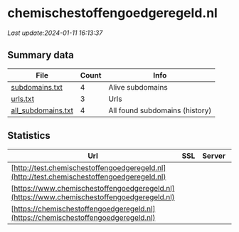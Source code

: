 # chemischestoffengoedgeregeld.nl
*Last update:2024-01-11 16:13:37*
## Summary data
| File       | Count | Info |
|------------|-------|------|
|[subdomains.txt](/data/chemischestoffengoedgeregeld/subdomains.txt)|4|Alive subdomains|
|[urls.txt](/data/chemischestoffengoedgeregeld/urls.txt)|3|Urls|
|[all_subdomains.txt](/data/chemischestoffengoedgeregeld/all_subdomains.txt)|4|All found subdomains (history)|
## Statistics
| Url | SSL | Server | Cookie | HSTS | CSP | XFO | XXP | RP | Tech |
|------------|-------|------|------|------|------|------|------|------|------|
|[http://test.chemischestoffengoedgeregeld.nl](http://test.chemischestoffengoedgeregeld.nl)| | | | | | | |:white_check_mark: | || |
|[https://www.chemischestoffengoedgeregeld.nl](https://www.chemischestoffengoedgeregeld.nl)| | | |:white_check_mark: | | |:white_check_mark: | | |:white_check_mark: | |HSTS Platform.sh| |
|[https://chemischestoffengoedgeregeld.nl](https://chemischestoffengoedgeregeld.nl)| | | |:white_check_mark: | | |:white_check_mark: | | |:white_check_mark: | |Drupal:10 HSTS PHP P...| |